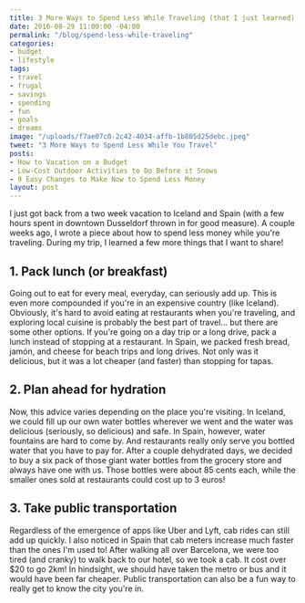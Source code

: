 ```yaml
---
title: 3 More Ways to Spend Less While Traveling (that I just learned)
date: 2016-08-29 11:00:00 -04:00
permalink: "/blog/spend-less-while-traveling"
categories:
- budget
- lifestyle
tags:
- travel
- frugal
- savings
- spending
- fun
- goals
- dreams
image: "/uploads/f7ae07c0-2c42-4034-affb-1b805d25debc.jpeg"
tweet: "3 More Ways to Spend Less While You Travel"
posts:
- How to Vacation on a Budget
- Low-Cost Outdoor Activities to Do Before it Snows
- 9 Easy Changes to Make Now to Spend Less Money
layout: post
---
```


I just got back from a two week vacation to Iceland and Spain (with a few hours spent in downtown Dusseldorf thrown in for good measure). A couple weeks ago, I wrote a piece about how to spend less money while you're traveling. During my trip, I learned a few more things that I want to share!

## 1. Pack lunch (or breakfast)

Going out to eat for every meal, everyday, can seriously add up. This is even more compounded if you're in an expensive country (like Iceland). Obviously, it's hard to avoid eating at restaurants when you're traveling, and exploring local cuisine is probably the best part of travel... but there are some other options. If you're going on a day trip or a long drive, pack a lunch instead of stopping at a restaurant. In Spain, we packed fresh bread, jamón, and cheese for beach trips and long drives. Not only was it delicious, but it was a lot cheaper (and faster) than stopping for tapas.

## 2. Plan ahead for hydration

Now, this advice varies depending on the place you're visiting. In Iceland, we could fill up our own water bottles wherever we went and the water was delicious (seriously, so delicious) and safe. In Spain, however, water fountains are hard to come by. And restaurants really only serve you bottled water that you have to pay for. After a couple dehydrated days, we decided to buy a six pack of those giant water bottles from the grocery store and always have one with us. Those bottles were about 85 cents each, while the smaller ones sold at restaurants could cost up to 3 euros!

## 3. Take public transportation

Regardless of the emergence of apps like Uber and Lyft, cab rides can still add up quickly. I also noticed in Spain that cab meters increase much faster than the ones I'm used to! After walking all over Barcelona, we were too tired (and cranky) to walk back to our hotel, so we took a cab. It cost over $20 to go 2km! In hindsight, we should have taken the metro or bus and it would have been far cheaper. Public transportation can also be a fun way to really get to know the city you're in.

